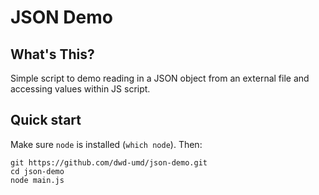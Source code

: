 # JSON Demo

## What's This?

Simple script to demo reading in a JSON object from an external file and accessing values within JS script.

## Quick start

Make sure `node` is installed (`which node`). Then:

```
git https://github.com/dwd-umd/json-demo.git
cd json-demo
node main.js
```
